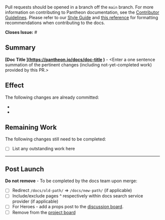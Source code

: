 Pull requests should be opened in a branch off the `main` branch. For more information on contributing to Pantheon documentation, see the [Contributor Guidelines](https://pantheon.io/docs/contribute). Please refer to our [Style Guide](https://pantheon.io/docs/style-guide) and [this reference](https://developers.google.com/style) for formatting recommendations when contributing to the docs. 


<!--
**Note:** Please fill out the PR template to ensure proper processing. If you're not sure about a section, leave it empty, do not remove it.
-->

**Closes Issue:** #

## Summary

**[Doc Title <Replace with the site page name>](https://pantheon.io/docs/doc-title <replace with a link to where the doc change is located on the Pantheon docs site>)** -  <Enter a one sentence summation of the pertinent changes (including not-yet-completed work) provided by this PR.>
<!-- Example format: [Pantheon User Account Login Session Length](https://pantheon.io/docs/user-dashboard#pantheon-user-account-login-session-length)** - Adds action that Terminus users are also logged out after 24 hours of inactivity. -->

## Effect
<!-- Use this section to detail the changes summarized above, or remove if not needed -->

The following changes are already committed:

*
*


## Remaining Work
<!-- Remove if not needed -->
The following changes still need to be completed:

- [ ] List any outstanding work here


--------------------------------------------------
## Post Launch

**Do not remove** - To be completed by the docs team upon merge:

- [ ] Redirect `/docs/old-path/` => `/docs/new-path/` (if applicable)
- [ ] Include/exclude pages ^ respectively within docs search service provider (if applicable)
- [ ] For Heroes - add a props post to the [discussion board](https://discuss.pantheon.io/c/pantheon-platform/documentation/17).
- [ ] Remove from the [project board](https://github.com/pantheon-systems/documentation/projects/14)
